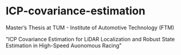 # ICP-covariance-estimation

Master’s Thesis at TUM - Institute of Automotive Technology (FTM)

"ICP Covariance Estimation for LiDAR Localization and Robust State Estimation in High-Speed Auonomous Racing"
